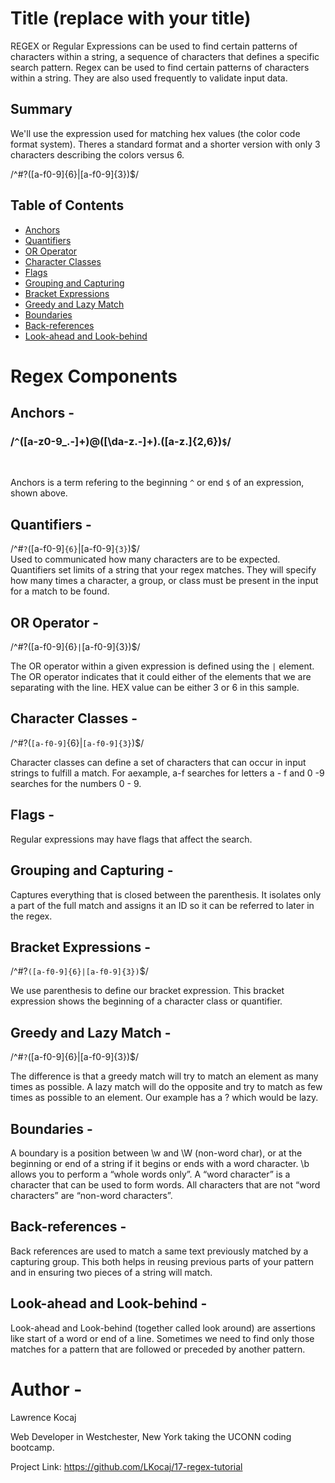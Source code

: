 # Title (replace with your title)

REGEX or Regular Expressions can be used to find certain patterns of characters within a string, a sequence of characters that defines a specific search pattern. Regex can be used to find certain patterns of characters within a string. They are also used frequently to validate input data.

## Summary

We'll use the expression used for matching hex values (the color code format system). Theres a standard format and a shorter version with only 3 characters describing the colors versus 6. 

/^#?([a-f0-9]{6}|[a-f0-9]{3})$/

## Table of Contents

- [Anchors](#anchors)
- [Quantifiers](#quantifiers)
- [OR Operator](#or-operator)
- [Character Classes](#character-classes)
- [Flags](#flags)
- [Grouping and Capturing](#grouping-and-capturing)
- [Bracket Expressions](#bracket-expressions)
- [Greedy and Lazy Match](#greedy-and-lazy-match)
- [Boundaries](#boundaries)
- [Back-references](#back-references)
- [Look-ahead and Look-behind](#look-ahead-and-look-behind)

# Regex Components

## Anchors -
### /`^`([a-z0-9_\.-]+)@([\da-z\.-]+)\.([a-z\.]{2,6})`$`/
<br>

Anchors is a term refering to the beginning ` ^ ` or end ` $ ` of an expression, shown above.

## Quantifiers -
/^#`?`([a-f0-9]`{6}`|[a-f0-9]`{3}`)$/
<br>
Used to communicated how many characters are to be expected. Quantifiers set limits of a string that your regex matches. They will specify how many times a character, a group, or class must be present in the input for a match to be found. 

## OR Operator -
/^#?([a-f0-9]{6}`|`[a-f0-9]{3})$/

The OR operator within a given expression is defined using the `|` element. The OR operator indicates that it could either of the elements that we are separating with the line. HEX value can be either 3 or 6 in this sample.

## Character Classes -
/^#?(`[a-f0-9]`{6}|`[a-f0-9]{3}`)$/

Character classes can define a set of characters that can occur in input strings to fulfill a match. For aexample, a-f searches for letters a - f and 0 -9 searches for the numbers 0 - 9.

## Flags -

Regular expressions may have flags that affect the search.

## Grouping and Capturing -

Captures everything that is closed between the parenthesis. It isolates only  a part of the full match and assigns it an ID so it can be referred to later in the regex.

## Bracket Expressions -
/^#?`([a-f0-9]{6}|[a-f0-9]{3})`$/

We use parenthesis to define our bracket expression. This bracket expression shows the beginning of a character class or quantifier. 

## Greedy and Lazy Match -
/^#`?`([a-f0-9]{6}|[a-f0-9]{3})$/

The difference is that a greedy match will try to match an element as many times as possible. A lazy match will do the opposite and try to match as few times as possible to an element. Our example has a ? which would be lazy.

## Boundaries -

A boundary is a position between \w and \W (non-word char), or at the beginning or end of a string if it begins or ends with a word character. \b allows you to perform a “whole words only”. A “word character” is a character that can be used to form words. All characters that are not “word characters” are “non-word characters”.

## Back-references -

Back references are used to match a same text previously matched by a capturing group. This both helps in reusing previous parts of your pattern and in ensuring two pieces of a string will match.

## Look-ahead and Look-behind -

Look-ahead and Look-behind (together called look around) are assertions like start of a word or end of a line. Sometimes we need to find only those matches for a pattern that are followed or preceded by another pattern.

# Author -

Lawrence Kocaj

Web Developer in Westchester, New York taking the UCONN coding bootcamp.

Project Link: https://github.com/LKocaj/17-regex-tutorial